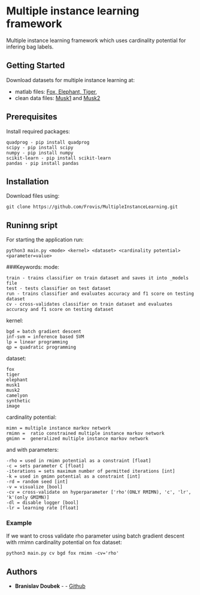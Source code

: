 # Multiple instance learning framework

Multiple instance learning framework which uses cardinality potential for infering bag labels.

## Getting Started
Download datasets for multiple instance learning at:
* matlab files: [Fox, Elephant, Tiger](http://www.cs.columbia.edu/~andrews/mil/datasets.html), 
* clean data files: [Musk1](https://archive.ics.uci.edu/ml/datasets/Musk+(Version+1)) and [Musk2](https://archive.ics.uci.edu/ml/datasets/Musk+(Version+2))

## Prerequisites
Install required packages:
```
quadprog - pip install quadprog
scipy - pip install scipy
numpy - pip install numpy
scikit-learn - pip install scikit-learn
pandas - pip install pandas
```
## Installation
Download files using:
```
git clone https://github.com/Frovis/MultipleInstanceLearning.git
```
## Runinng sript
For starting the application run: 
```
python3 main.py <mode> <kernel> <dataset> <cardinality potential> <parameter=value>
```
###Keywords:
mode:
```
train - trains classifier on train dataset and saves it into _models file
test - tests classifier on test dataset
run - trains classifier and evaluates accuracy and f1 score on testing dataset
cv - cross-validates classifier on train dataset and evaluates accuracy and f1 score on testing dataset
```

kernel:
```
bgd = batch gradient descent
inf-svm = inference based SVM
lp = linear programming
qp = quadratic programming
```
dataset:
```
fox
tiger
elephant
musk1
musk2
camelyon
synthetic
image
```
cardinality potential:
```
mimn = multiple instance markov network
rmimn =  ratio constrained multiple instance markov network
gmimn =  generalized multiple instance markov network
```
and with parameters:
```
-rho = used in rmimn potential as a constraint [float]
-c = sets parameter C [float]
-iterations = sets maximum number of permitted iterations [int]
-k = used in gmimn potential as a constraint [int]
-rd = random seed [int]
-v = visualize [bool]
-cv = cross-validate on hyperparameter ['rho'(ONLY RMIMN), 'c', 'lr', 'k'(only GMIMN)]
-dl = disable logger [bool]
-lr = learning rate [float]
```
### Example
If we want to cross validate rho parameter using batch gradient descent with rmimn cardinality potential on fox dataset:
```
python3 main.py cv bgd fox rmimn -cv='rho'
```


## Authors

* **Branislav Doubek** -  - [Github](https://github.com/Frovis)

